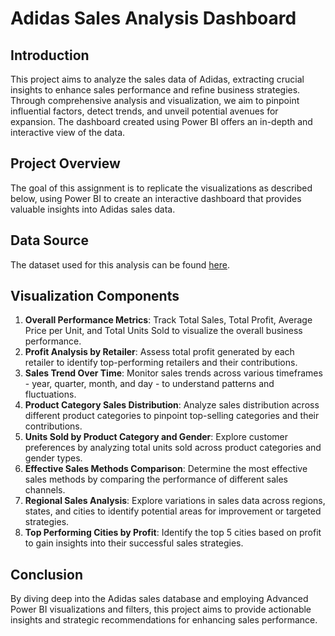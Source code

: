 # Adidas Sales Analysis Dashboard

## Introduction

This project aims to analyze the sales data of Adidas, extracting crucial insights to enhance sales performance and refine business strategies. Through comprehensive analysis and visualization, we aim to pinpoint influential factors, detect trends, and unveil potential avenues for expansion. The dashboard created using Power BI offers an in-depth and interactive view of the data.

## Project Overview

The goal of this assignment is to replicate the visualizations as described below, using Power BI to create an interactive dashboard that provides valuable insights into Adidas sales data.

## Data Source

The dataset used for this analysis can be found [here](https://drive.google.com/drive/folders/1g-4Oc0rJjOASYB4yFKYxkClgv_OQdeaU?usp=drive_link).

## Visualization Components

1. **Overall Performance Metrics**: Track Total Sales, Total Profit, Average Price per Unit, and Total Units Sold to visualize the overall business performance.
2. **Profit Analysis by Retailer**: Assess total profit generated by each retailer to identify top-performing retailers and their contributions.
3. **Sales Trend Over Time**: Monitor sales trends across various timeframes - year, quarter, month, and day - to understand patterns and fluctuations.
4. **Product Category Sales Distribution**: Analyze sales distribution across different product categories to pinpoint top-selling categories and their contributions.
5. **Units Sold by Product Category and Gender**: Explore customer preferences by analyzing total units sold across product categories and gender types.
6. **Effective Sales Methods Comparison**: Determine the most effective sales methods by comparing the performance of different sales channels.
7. **Regional Sales Analysis**: Explore variations in sales data across regions, states, and cities to identify potential areas for improvement or targeted strategies.
8. **Top Performing Cities by Profit**: Identify the top 5 cities based on profit to gain insights into their successful sales strategies.

## Conclusion

By diving deep into the Adidas sales database and employing Advanced Power BI visualizations and filters, this project aims to provide actionable insights and strategic recommendations for enhancing sales performance.
